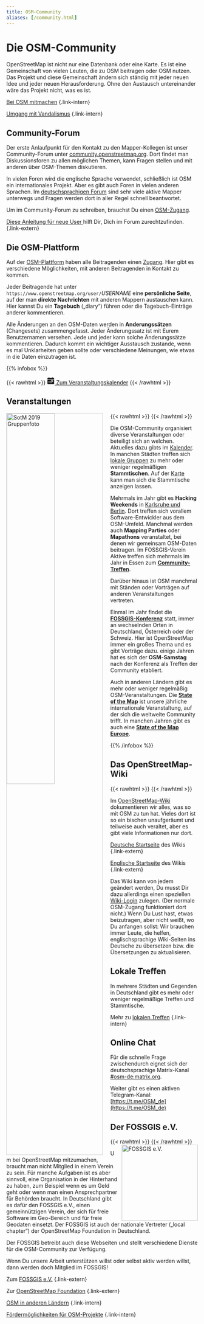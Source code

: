 ```yaml
---
title: OSM-Community
aliases: [/community.html]
---
```


# Die OSM-Community

OpenStreetMap ist nicht nur eine Datenbank oder eine Karte. Es ist eine
Gemeinschaft von vielen Leuten, die zu OSM beitragen oder OSM nutzen. Das
Projekt und diese Gemeinschaft ändern sich ständig mit jeder neuen Idee und
jeder neuen Herausforderung. Ohne den Austausch untereinander wäre das Projekt
nicht, was es ist.

[Bei OSM mitmachen](/community/mitmachen/)
{.link-intern}

[Umgang mit Vandalismus](/community/vandalismus/)
{.link-intern}

## Community-Forum

Der erste Anlaufpunkt für den Kontakt zu den Mapper-Kollegen ist unser
Community-Forum unter
[community.openstreetmap.org](https://community.openstreetmap.org/). Dort
findet man Diskussionsforen zu allen möglichen Themen, kann Fragen stellen und
mit anderen über OSM-Themen diskutieren.

In vielen Foren wird die englische Sprache verwendet, schließlich ist OSM ein
internationales Projekt. Aber es gibt auch Foren in vielen anderen
Sprachen. Im [deutschsprachigen
Forum](https://community.openstreetmap.org/c/communities/de/56) sind sehr
viele aktive Mapper unterwegs und Fragen werden dort in aller Regel schnell
beantwortet.

Um im Community-Forum zu schreiben, brauchst Du einen
[OSM-Zugang](/beitragen/osm-zugang/).

[Diese Anleitung für neue User
](https://community.openstreetmap.org/t/osm-forum-auf-discourse-tipps-und-tricks-fur-neue-user/3264)
hilft Dir, Dich im Forum zurechtzufinden.
{.link-extern}

## Die OSM-Plattform

Auf der [OSM-Plattform](https://www.openstreetmap.org/) haben alle Beitragenden
einen [Zugang](/beitragen/osm-zugang/). Hier gibt es verschiedene Möglichkeiten,
mit anderen Beitragenden in Kontakt zu kommen.

Jeder Beitragende hat unter ```https://www.openstreetmap.org/user/```*USERNAME*
eine **persönliche Seite**, auf der man **direkte Nachrichten** mit anderen
Mappern austauschen kann. Hier kannst Du ein **Tagebuch** („diary“) führen oder
die Tagebuch-Einträge anderer kommentieren.

Alle Änderungen an den OSM-Daten werden in **Anderungssätzen** (Changesets)
zusammengefasst. Jeder Änderungssatz ist mit Eurem Benutzernamen versehen.
Jede und jeder kann solche Änderungssätze kommentieren. Dadurch kommt ein
wichtiger Ausstausch zustande, wenn es mal Unklarheiten geben sollte oder
verschiedene Meinungen, wie etwas in die Daten einzutragen ist.

{{% infobox %}}

{{< rawhtml >}}
<a class="spbutton float-right" href="/veranstaltungen/"><svg fill="currentColor" width="20" viewBox="0 0 512 512"><path d="M32,456a24,24,0,0,0,24,24H456a24,24,0,0,0,24-24V176H32ZM352,212a4,4,0,0,1,4-4h40a4,4,0,0,1,4,4v40a4,4,0,0,1-4,4H356a4,4,0,0,1-4-4Zm0,80a4,4,0,0,1,4-4h40a4,4,0,0,1,4,4v40a4,4,0,0,1-4,4H356a4,4,0,0,1-4-4Zm-80-80a4,4,0,0,1,4-4h40a4,4,0,0,1,4,4v40a4,4,0,0,1-4,4H276a4,4,0,0,1-4-4Zm0,80a4,4,0,0,1,4-4h40a4,4,0,0,1,4,4v40a4,4,0,0,1-4,4H276a4,4,0,0,1-4-4Zm0,80a4,4,0,0,1,4-4h40a4,4,0,0,1,4,4v40a4,4,0,0,1-4,4H276a4,4,0,0,1-4-4Zm-80-80a4,4,0,0,1,4-4h40a4,4,0,0,1,4,4v40a4,4,0,0,1-4,4H196a4,4,0,0,1-4-4Zm0,80a4,4,0,0,1,4-4h40a4,4,0,0,1,4,4v40a4,4,0,0,1-4,4H196a4,4,0,0,1-4-4Zm-80-80a4,4,0,0,1,4-4h40a4,4,0,0,1,4,4v40a4,4,0,0,1-4,4H116a4,4,0,0,1-4-4Zm0,80a4,4,0,0,1,4-4h40a4,4,0,0,1,4,4v40a4,4,0,0,1-4,4H116a4,4,0,0,1-4-4Z"/><path d="M456,64H400.08V32h-48V64H159.92V32h-48V64H56A23.8,23.8,0,0,0,32,87.77V144H480V87.77A23.8,23.8,0,0,0,456,64Z"/></svg> Zum Veranstaltungskalender</a>
{{< /rawhtml >}}

## Veranstaltungen

{{< rawhtml >}}
<img style="width: 50%; float: left; margin-right: 20px; border: 1px solid #ccc;" src="/img/SOTM_2019_Group_Photo.jpg" alt="SotM 2019 Gruppenfoto" title="SotM 2019 Gruppenfoto"/>
{{< /rawhtml >}}

Die OSM-Community organisiert diverse Veranstaltungen oder beteiligt sich an
welchen. Aktuelles dazu gibts im [Kalender](/veranstaltungen/). In manchen
Städten treffen sich [lokale Gruppen]() zu mehr oder weniger regelmäßigen
**Stammtischen**. Auf der [Karte](/karte/) kann man sich die Stammtische
anzeigen lassen.

Mehrmals im Jahr gibt es **Hacking Weekends** in [Karlsruhe und
Berlin](https://wiki.openstreetmap.org/wiki/Hackathon).
Dort treffen sich vorallem Software-Entwickler aus dem OSM-Umfeld. Manchmal
werden auch **Mapping Parties** oder **Mapathons** veranstaltet, bei denen wir
gemeinsam OSM-Daten beitragen. Im FOSSGIS-Verein Aktive treffen sich mehrmals
im Jahr in Essen zum
[**Community-Treffen**](https://www.fossgis.de/wiki/FOSSGIS_Hacking_Events).

Darüber hinaus ist OSM manchmal mit Ständen oder Vorträgen auf anderen
Veranstaltungen vertreten.

Einmal im Jahr findet die [**FOSSGIS-Konferenz**](https://fossgis-konferenz.de/)
statt, immer an wechselnden Orten in Deutschland, Österreich oder der Schweiz.
Hier ist OpenStreetMap immer ein großes Thema und es gibt Vorträge dazu.
einige Jahren hat es sich der **OSM-Samstag** nach der Konferenz als Treffen
der Community etabliert.

Auch in anderen Ländern gibt es mehr oder weniger regelmäßig
OSM-Veranstaltungen. Die [**State of the Map**](https://stateofthemap.org/) ist
unsere jährliche internationale Veranstaltung, auf der sich die weltweite
Community trifft. In manchen Jahren gibt es auch eine [**State of the Map
Europe**](https://stateofthemap.eu/).

{{% /infobox %}}

## Das OpenStreetMap-Wiki

{{< rawhtml >}}
<img src="/img/osm_logo_wiki.png" alt="" aria-ignore="true" style="float: right; margin-left: 20px;"/>
{{< /rawhtml >}}

Im [OpenStreetMap-Wiki](https://wiki.openstreetmap.org/wiki/Hauptseite)
dokumentieren wir alles, was so mit OSM zu tun hat. Vieles dort ist so ein
bischen unaufgeräumt und teilweise auch veraltet, aber es gibt viele
Informationen nur dort.

[Deutsche Startseite](https://wiki.openstreetmap.org/wiki/Hauptseite) des Wikis
{.link-extern}

[Englische Startseite](https://wiki.openstreetmap.org/) des Wikis
{.link-extern}

Das Wiki kann von jedem geändert werden, Du musst Dir dazu allerdings einen
speziellen
[Wiki-Login](https://wiki.openstreetmap.org/w/index.php?title=Special:UserLogin&returnto=Hauptseite)
zulegen. (Der normale OSM-Zugang funktioniert dort nicht.) Wenn Du Lust hast,
etwas beizutragen, aber nicht weißt, wo Du anfangen sollst: Wir brauchen immer
Leute, die helfen, englischsprachige Wiki-Seiten ins Deutsche zu übersetzen bzw.
die Übersetzungen zu aktualisieren.

## Lokale Treffen

In mehrere Städten und Gegenden in Deutschland gibt es mehr oder weniger
regelmäßige Treffen und Stammtische.

Mehr zu [lokalen Treffen](/community/lokale-treffen/)
{.link-intern}

## Online Chat

Für die schnelle Frage zwischendurch eignet sich der deutschsprachige
Matrix-Kanal [#osm-de:matrix.org](https://matrix.to/#/#osm-de:matrix.org).

Weiter gibt es einen aktiven Telegram-Kanal:
[https://t.me/OSM_de](https://t.me/OSM_de)

## Der FOSSGIS e.V.

{{< rawhtml >}}
<img src="/img/logos/fossgis.png" title="FOSSGIS e.V." style="float: right; margin-left: 10px; width: 200px;"/>
{{< /rawhtml >}}

Um bei OpenStreetMap mitzumachen, braucht man nicht Mitglied in einem Verein zu
sein. Für manche Aufgaben ist es aber sinnvoll, eine Organisation in der
Hinterhand zu haben, zum Beispiel wenn es um Geld geht oder wenn man einen
Ansprechpartner für Behörden braucht. In Deutschland gibt es dafür den FOSSGIS
e.V., einen gemeinnützigen Verein, der sich für freie Software im Geo-Bereich
und für freie Geodaten einsetzt. Der FOSSGIS ist auch der nationale Vertreter
(„local chapter“) der OpenStreetMap Foundation in Deutschland.

Der FOSSGIS betreibt auch diese Webseiten und stellt verschiedene Dienste
für die OSM-Community zur Verfügung.

Wenn Du unsere Arbeit unterstützen willst oder selbst aktiv werden willst,
dann werden doch Mitglied im FOSSGIS!

Zum [FOSSGIS e.V.](https://www.fossgis.de/)
{.link-extern}

Zur [OpenStreetMap Foundation](https://osmfoundation.org/)
{.link-extern}

[OSM in anderen Ländern](/community/andere-länder/)
{.link-intern}

[Fördermöglichkeiten für OSM-Projekte](/community/fördermöglichkeiten/)
{.link-intern}

